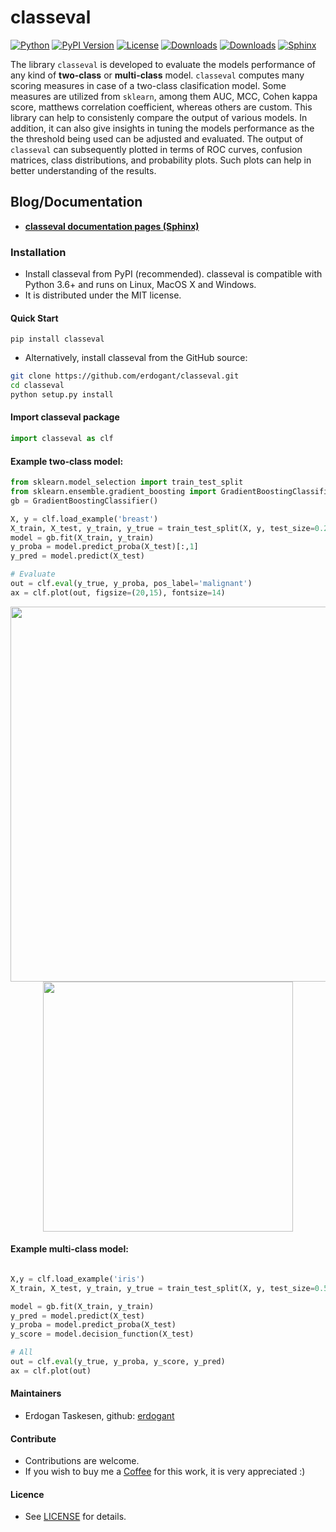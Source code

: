 # classeval

[![Python](https://img.shields.io/pypi/pyversions/classeval)](https://img.shields.io/pypi/pyversions/classeval)
[![PyPI Version](https://img.shields.io/pypi/v/classeval)](https://pypi.org/project/classeval/)
[![License](https://img.shields.io/badge/license-MIT-green.svg)](https://github.com/erdogant/classeval/blob/master/LICENSE)
[![Downloads](https://pepy.tech/badge/classeval)](https://pepy.tech/project/classeval)
[![Downloads](https://pepy.tech/badge/classeval/month)](https://pepy.tech/project/classeval/month)
[![Sphinx](https://img.shields.io/badge/Sphinx-Docs-blue)](https://erdogant.github.io/classeval/)
<!---[![BuyMeCoffee](https://img.shields.io/badge/buymea-coffee-yellow.svg)](https://www.buymeacoffee.com/erdogant)-->
<!---[![Coffee](https://img.shields.io/badge/coffee-black-grey.svg)](https://erdogant.github.io/donate/?currency=USD&amount=5)-->

The library ``classeval`` is developed to evaluate the models performance of any kind of **two-class** or **multi-class** model. ``classeval`` computes many scoring measures in case of a two-class clasification model. Some measures are utilized from ``sklearn``, among them AUC, MCC, Cohen kappa score, matthews correlation coefficient, whereas others are custom. This library can help to consistenly compare the output of various models. In addition, it can also give insights in tuning the models performance as the the threshold being used can be adjusted and evaluated. The output of ``classeval`` can subsequently plotted in terms of ROC curves, confusion matrices, class distributions, and probability plots. Such plots can help in better understanding of the results.


## Blog/Documentation

* [**classeval documentation pages (Sphinx)**](https://erdogant.github.io/classeval/)


### Installation
* Install classeval from PyPI (recommended). classeval is compatible with Python 3.6+ and runs on Linux, MacOS X and Windows. 
* It is distributed under the MIT license.

#### Quick Start
```
pip install classeval
```

* Alternatively, install classeval from the GitHub source:
```bash
git clone https://github.com/erdogant/classeval.git
cd classeval
python setup.py install
```  

#### Import classeval package
```python
import classeval as clf
```

#### Example two-class model:
```python
from sklearn.model_selection import train_test_split
from sklearn.ensemble.gradient_boosting import GradientBoostingClassifier
gb = GradientBoostingClassifier()

X, y = clf.load_example('breast')
X_train, X_test, y_train, y_true = train_test_split(X, y, test_size=0.2)
model = gb.fit(X_train, y_train)
y_proba = model.predict_proba(X_test)[:,1]
y_pred = model.predict(X_test)

# Evaluate
out = clf.eval(y_true, y_proba, pos_label='malignant')
ax = clf.plot(out, figsize=(20,15), fontsize=14)
```

<p align="center">
  <img src="https://github.com/erdogant/classeval/blob/master/docs/figs/Figure_1.png" width="600" />
  <img src="https://github.com/erdogant/classeval/blob/master/docs/figs/Figure_2.png" width="400" />
</p>

#### Example multi-class model:
```python

X,y = clf.load_example('iris')
X_train, X_test, y_train, y_true = train_test_split(X, y, test_size=0.5)

model = gb.fit(X_train, y_train)
y_pred = model.predict(X_test)
y_proba = model.predict_proba(X_test)
y_score = model.decision_function(X_test)

# All
out = clf.eval(y_true, y_proba, y_score, y_pred)
ax = clf.plot(out)
```

#### Maintainers
* Erdogan Taskesen, github: [erdogant](https://github.com/erdogant)

#### Contribute
* Contributions are welcome.
* If you wish to buy me a <a href="https://www.buymeacoffee.com/erdogant">Coffee</a> for this work, it is very appreciated :)

#### Licence
* See [LICENSE](LICENSE) for details.
